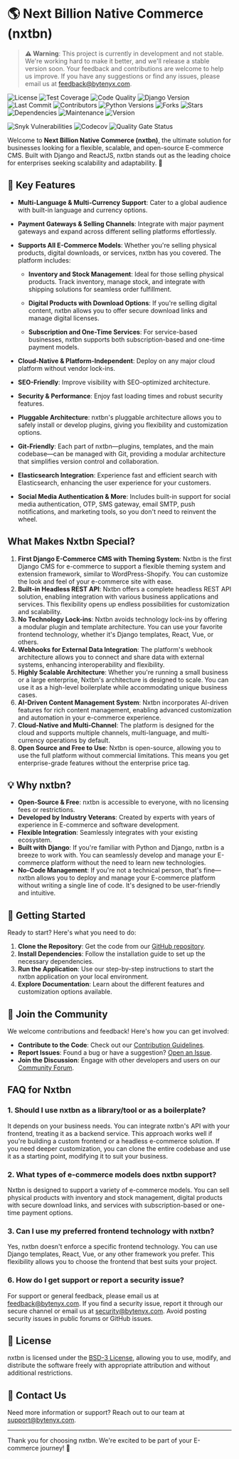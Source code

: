 # 🌎 Next Billion Native Commerce (nxtbn)

> **⚠️ Warning**: This project is currently in development and not stable. We're working hard to make it better, and we'll release a stable version soon. Your feedback and contributions are welcome to help us improve. If you have any suggestions or find any issues, please email us at [feedback@bytenyx.com](mailto:feedback@bytenyx.com).

![License](https://img.shields.io/badge/License-BSD%203--Clause-blue.svg)
![Test Coverage](https://img.shields.io/codecov/c/github/nxtbn-com/nxtbn)  <!-- CodeCov test coverage -->
![Code Quality](https://img.shields.io/codacy/grade/nxtbn-com/nxtbn)  <!-- Codacy or Code Climate code quality -->
![Django Version](https://img.shields.io/badge/Django-4.2-blue)  <!-- Supported Django versions -->
![Last Commit](https://img.shields.io/github/last-commit/nxtbn-com/nxtbn)  <!-- Last commit time -->
![Contributors](https://img.shields.io/github/contributors/nxtbn-com/nxtbn)  <!-- Number of contributors -->
![Python Versions](https://img.shields.io/badge/Python-3.8%20%7C%203.9%20%7C%203.10%20%7C%203.11%20%7C%203.12-blue)
![Forks](https://img.shields.io/github/forks/nxtbn-com/nxtbn)
![Stars](https://img.shields.io/github/stars/nxtbn-com/nxtbn)
![Dependencies](https://img.shields.io/librariesio/github/nxtbn-com/nxtbn)
![Maintenance](https://img.shields.io/maintenance/yes/2024)  <!-- 'no' for unmaintained -->
![Version](https://img.shields.io/github/v/tag/nxtbn-com/nxtbn)

![Snyk Vulnerabilities](https://img.shields.io/snyk/vulnerabilities/github/nxtbn-com/nxtbn)
![Codecov](https://codecov.io/gh/nxtbn-com/nxtbn/branch/main/graph/badge.svg)
![Quality Gate Status](https://sonarcloud.io/api/project_badges/measure?project=nxtbn-com_nxtbn&metric=alert_status)



Welcome to **Next Billion Native Commerce (nxtbn)**, the ultimate solution for businesses looking for a flexible, scalable, and open-source E-commerce CMS. Built with Django and ReactJS, nxtbn stands out as the leading choice for enterprises seeking scalability and adaptability. 🚀

## 🌟 Key Features
- **Multi-Language & Multi-Currency Support**: Cater to a global audience with built-in language and currency options.
- **Payment Gateways & Selling Channels**: Integrate with major payment gateways and expand across different selling platforms effortlessly.
- **Supports All E-Commerce Models**: Whether you're selling physical products, digital downloads, or services, nxtbn has you covered. The platform includes:

   - **Inventory and Stock Management**: Ideal for those selling physical products. Track inventory, manage stock, and integrate with shipping solutions for seamless order fulfillment.
   
   - **Digital Products with Download Options**: If you're selling digital content, nxtbn allows you to offer secure download links and manage digital licenses.
   
   - **Subscription and One-Time Services**: For service-based businesses, nxtbn supports both subscription-based and one-time payment models.

- **Cloud-Native & Platform-Independent**: Deploy on any major cloud platform without vendor lock-ins.
- **SEO-Friendly**: Improve visibility with SEO-optimized architecture.
- **Security & Performance**: Enjoy fast loading times and robust security features.
- **Pluggable Architecture**: nxtbn's pluggable architecture allows you to safely install or develop plugins, giving you flexibility and customization options.
- **Git-Friendly**: Each part of nxtbn—plugins, templates, and the main codebase—can be managed with Git, providing a modular architecture that simplifies version control and collaboration.
- **Elasticsearch Integration**: Experience fast and efficient search with Elasticsearch, enhancing the user experience for your customers.
- **Social Media Authentication & More**: Includes built-in support for social media authentication, OTP, SMS gateway, email SMTP, push notifications, and marketing tools, so you don't need to reinvent the wheel.

  
## What Makes Nxtbn Special?

1. **First Django E-Commerce CMS with Theming System**: Nxtbn is the first Django CMS for e-commerce to support a flexible theming system and extension framework, similar to WordPress-Shopify. You can customize the look and feel of your e-commerce site with ease.
2. **Built-in Headless REST API**: Nxtbn offers a complete headless REST API solution, enabling integration with various business applications and services. This flexibility opens up endless possibilities for customization and scalability.
3. **No Technology Lock-ins**: Nxtbn avoids technology lock-ins by offering a modular plugin and template architecture. You can use your favorite frontend technology, whether it's Django templates, React, Vue, or others.
4. **Webhooks for External Data Integration**: The platform's webhook architecture allows you to connect and share data with external systems, enhancing interoperability and flexibility.
5. **Highly Scalable Architecture**: Whether you're running a small business or a large enterprise, Nxtbn's architecture is designed to scale. You can use it as a high-level boilerplate while accommodating unique business cases.
6. **AI-Driven Content Management System**: Nxtbn incorporates AI-driven features for rich content management, enabling advanced customization and automation in your e-commerce experience.
7. **Cloud-Native and Multi-Channel**: The platform is designed for the cloud and supports multiple channels, multi-language, and multi-currency operations by default.
8. **Open Source and Free to Use**: Nxtbn is open-source, allowing you to use the full platform without commercial limitations. This means you get enterprise-grade features without the enterprise price tag.

## 💡 Why nxtbn?
- **Open-Source & Free**: nxtbn is accessible to everyone, with no licensing fees or restrictions.
- **Developed by Industry Veterans**: Created by experts with years of experience in E-commerce and software development.
- **Flexible Integration**: Seamlessly integrates with your existing ecosystem.
- **Built with Django**: If you're familiar with Python and Django, nxtbn is a breeze to work with. You can seamlessly develop and manage your E-commerce platform without the need to learn new technologies.
- **No-Code Management**: If you're not a technical person, that's fine—nxtbn allows you to deploy and manage your E-commerce platform without writing a single line of code. It's designed to be user-friendly and intuitive.


## 🚀 Getting Started
Ready to start? Here's what you need to do:
1. **Clone the Repository**: Get the code from our [GitHub repository](https://github.com/nxtbn-com/nxtbn).
2. **Install Dependencies**: Follow the installation guide to set up the necessary dependencies.
3. **Run the Application**: Use our step-by-step instructions to start the nxtbn application on your local environment.
4. **Explore Documentation**: Learn about the different features and customization options available.

## 👥 Join the Community
We welcome contributions and feedback! Here's how you can get involved:
- **Contribute to the Code**: Check out our [Contribution Guidelines](#).
- **Report Issues**: Found a bug or have a suggestion? [Open an Issue](#).
- **Join the Discussion**: Engage with other developers and users on our [Community Forum](#).

## FAQ for Nxtbn

### 1. Should I use nxtbn as a library/tool or as a boilerplate?
It depends on your business needs. You can integrate nxtbn's API with your frontend, treating it as a backend service. This approach works well if you're building a custom frontend or a headless e-commerce solution. If you need deeper customization, you can clone the entire codebase and use it as a starting point, modifying it to suit your business.
### 2. What types of e-commerce models does nxtbn support?
Nxtbn is designed to support a variety of e-commerce models. You can sell physical products with inventory and stock management, digital products with secure download links, and services with subscription-based or one-time payment options.
### 3. Can I use my preferred frontend technology with nxtbn?
Yes, nxtbn doesn't enforce a specific frontend technology. You can use Django templates, React, Vue, or any other framework you prefer. This flexibility allows you to choose the frontend that best suits your project.
### 6. How do I get support or report a security issue?
For support or general feedback, please email us at [feedback@bytenyx.com](mailto:feedback@bytenyx.com). If you find a security issue, report it through our secure channel or email us at [security@bytenyx.com](mailto:security@bytenyx.com). Avoid posting security issues in public forums or GitHub issues.


## 📄 License
nxtbn is licensed under the [BSD-3 License](https://github.com/nxtbn-com/nxtbn?tab=BSD-3-Clause-1-ov-file),  allowing you to use, modify, and distribute the software freely with appropriate attribution and without additional restrictions.

## 📧 Contact Us
Need more information or support? Reach out to our team at [support@bytenyx.com](mailto:support@bytenyx.com).

---

Thank you for choosing nxtbn. We're excited to be part of your E-commerce journey! 🌈
